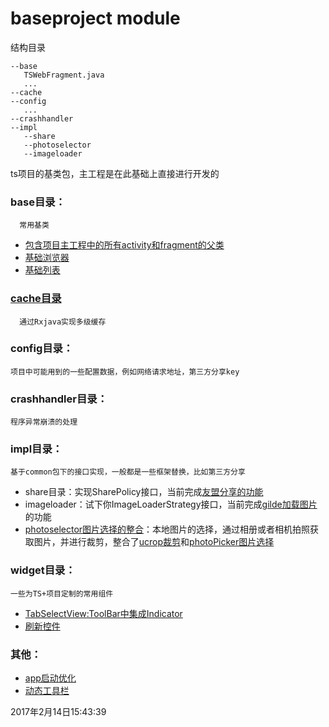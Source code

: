 # baseproject module
结构目录
 ```
 --base
    TSWebFragment.java
    ...
 --cache
 --config
    ...
 --crashhandler
 --impl
    --share
    --photoselector
    --imageloader
 ```
 ts项目的基类包，主工程是在此基础上直接进行开发的

### base目录：

      常用基类

- [包含项目主工程中的所有activity和fragment的父类](BASEACTIVITY.md)
- [基础浏览器](TSWEBFRAGMENT.md)
- [基础列表](TSLISTFRAGMENT.md)

### [cache目录](CACHE.md)
      通过Rxjava实现多级缓存
### config目录：
    项目中可能用到的一些配置数据，例如网络请求地址，第三方分享key
### crashhandler目录：
    程序异常崩溃的处理
### impl目录：
    基于common包下的接口实现，一般都是一些框架替换，比如第三方分享
   - share目录：实现SharePolicy接口，当前完成[友盟分享的功能](THIRDSHARE.md)
   - imageloader：试下你ImageLoaderStrategy接口，当前完成[gilde加载图片](IMAGELOADER.md)的功能
   - [photoselector图片选择的整合](PHOTOSELECTOR.md)：本地图片的选择，通过相册或者相机拍照获取图片，并进行裁剪，整合了[ucrop裁剪](UCROP.md)和[photoPicker图片选择](PHOTOPICKER.md)
### widget目录：
    一些为TS+项目定制的常用组件
   - [TabSelectView:ToolBar中集成Indicator](TABSELECTVIEW.md)
   - [刷新控件](REFRESH.md)
### 其他：
   - [app启动优化](APPLAUNCHEROPTIMIZE.md)
   - [动态工具栏](DYNAMICMENU.md)

2017年2月14日15:43:39